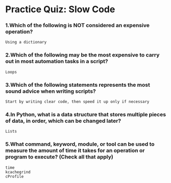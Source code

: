 # Practice Quiz: Slow Code

### 1.Which of the following is NOT considered an expensive operation?

    Using a dictionary

### 2.Which of the following may be the most expensive to carry out in most automation tasks in a script?

    Loops

### 3.Which of the following statements represents the most sound advice when writing scripts?

    Start by writing clear code, then speed it up only if necessary

### 4.In Python, what is a data structure that stores multiple pieces of data, in order, which can be changed later?

    Lists

### 5.What command, keyword, module, or tool can be used to measure the amount of time it takes for an operation or program to execute? (Check all that apply)

    time
    kcachegrind
    cProfile


